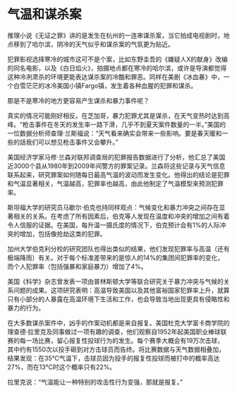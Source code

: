 # 气温和谋杀案

推理小说《无证之罪》讲的是发生在杭州的一连串谋杀案，当它拍成电视剧时，地点移到了哈尔滨，阴冷的天气似乎和谋杀案的气氛更为贴近。 

犯罪影视选择寒冷的城市这可不是个案，比如东野圭吾的《嫌疑人X的献身》改编的同名电影，以及《白日焰火》，拍摄地点都在寒冷的哈尔滨，或许是导演都觉得这种冷冽肃杀的环境更能表达谋杀案的冷酷和罪恶。同样在美剧《冰血暴》中，一个白雪茫茫的冰冷美国小镇Fargo镇，发生着各种血腥的犯罪和谋杀。 

那是不是寒冷的地方更容易产生谋杀和暴力事件呢？ 

真实的情况可能刚好相反。在芝加哥，暴力犯罪尤其是谋杀，在天气变热时达到高峰。“枪击事件在冬天的发生率一路下滑，几乎不到夏天案件数量的一半。”美国的一位数据分析师查理·兰斯福说：“天气看来确实会带来一些影响。要是春天暖和一些的話我们可以想见枪击事件又会攀升。” 

美国经济学家马修·兰森对联邦调查局的犯罪报告数据进行了分析，他汇总了美国近3000个县从1980年到2009年间警方的罪案记录。兰森将这些记录与天气信息联系起来，研究罪案如何随每日最高气温的波动而发生变化。他得出的结论是犯罪和气温显著相关，气温越高，犯罪率也越高，由此他制定了气温模型来预测犯罪率。 

斯坦福大学的研究员马歇尔·伯克也持同样观点：气候变化和暴力冲突之间存在显著相关的关系。在考虑了所有因素后，伯克等人发现在温度和冲突的增加之间有着令人信服的证据。在美国，每升温一摄氏度的情况下，伯克预计会有1%的人际冲突的增加，包括像抢劫这类的犯罪。 

加州大学伯克利分校的研究团队也得出类似的结果，他们发现犯罪率与高温（还有极端降雨）有关。对于每个标准差带来的是惊人的14%的集团间犯罪率的变化，而个人犯罪率（包括强暴和家庭暴力）增加了4%。 

美国《科学》杂志曾发表一项由普林斯顿大学等联合研究关于暴力冲突与气候的关系问题的成果。这项研究表明：高温导致美国以及其他富裕国家犯罪率上升，就算只有小部分的人暴露在高温环境下生活和工作，也会导致当地出现更具有侵略性和暴力的行为。 

在大多数谋杀案件中，凶手的作案动机都是来自报复。美国杜克大学富卡商学院的理查德·拉里克及同事做过一项有趣的调查，他们观察自1952年起美国职业棒球联赛的每一场比赛，留心报复性投球行为的发生。每个赛季大概会有19万次击球，其中约有1550次以投手砸到对方击球员而告终。将比赛数据与天气数据相叠加，结果发现：在35℃气温下，击球员因为投手的报复性投球而被打中的概率高达27%，而在13℃时这个概率只有22%。 

拉里克说：“气温能让一种特别的攻击性行为变强，那就是报复。”
